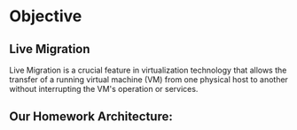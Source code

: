 # Objective

## Live Migration
Live Migration is a crucial feature in virtualization technology that allows the transfer of a running virtual machine (VM) from one physical host to another without interrupting the VM's operation or services.

## Our Homework Architecture:

